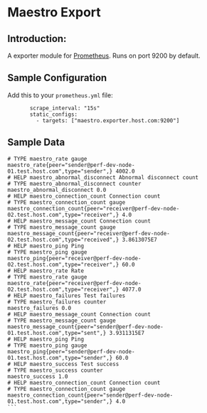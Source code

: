 Maestro Export
============

Introduction:
----

A exporter module for [Prometheus](https://prometheus.io/). Runs on port 9200 by default.


Sample Configuration
----

Add this to your `prometheus.yml` file:


```  - job_name: 'maestro'
       scrape_interval: "15s"
       static_configs:
         - targets: ["maestro.exporter.host.com:9200"]
```


Sample Data
----

`````# HELP maestro_rate Rate
# TYPE maestro_rate gauge
maestro_rate{peer="sender@perf-dev-node-01.test.host.com",type="sender",} 4002.0
# HELP maestro_abnormal_disconnect Abnormal disconnect count
# TYPE maestro_abnormal_disconnect counter
maestro_abnormal_disconnect 0.0
# HELP maestro_connection_count Connection count
# TYPE maestro_connection_count gauge
maestro_connection_count{peer="receiver@perf-dev-node-02.test.host.com",type="receiver",} 4.0
# HELP maestro_message_count Connection count
# TYPE maestro_message_count gauge
maestro_message_count{peer="receiver@perf-dev-node-02.test.host.com",type="received",} 3.8613075E7
# HELP maestro_ping Ping
# TYPE maestro_ping gauge
maestro_ping{peer="receiver@perf-dev-node-02.test.host.com",type="receiver",} 60.0
# HELP maestro_rate Rate
# TYPE maestro_rate gauge
maestro_rate{peer="receiver@perf-dev-node-02.test.host.com",type="receiver",} 4077.0
# HELP maestro_failures Test failures
# TYPE maestro_failures counter
maestro_failures 0.0
# HELP maestro_message_count Connection count
# TYPE maestro_message_count gauge
maestro_message_count{peer="sender@perf-dev-node-01.test.host.com",type="sent",} 3.9311315E7
# HELP maestro_ping Ping
# TYPE maestro_ping gauge
maestro_ping{peer="sender@perf-dev-node-01.test.host.com",type="sender",} 60.0
# HELP maestro_success Test success
# TYPE maestro_success counter
maestro_success 1.0
# HELP maestro_connection_count Connection count
# TYPE maestro_connection_count gauge
maestro_connection_count{peer="sender@perf-dev-node-01.test.host.com",type="sender",} 4.0
```